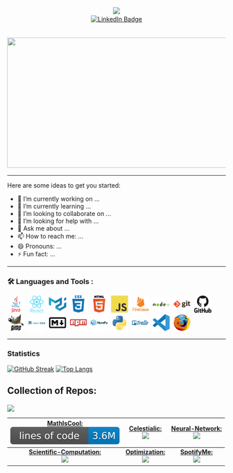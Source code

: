 <div id="header" align="center">
  <img src="https://media.giphy.com/media/M9gbBd9nbDrOTu1Mqx/giphy.gif" width="100"/>
  <div id="badges">
    <a href="(https://www.linkedin.com/in/ethan-krug-5a3088171)">
      <img src="https://img.shields.io/badge/LinkedIn-blue?style=for-the-badge&logo=linkedin&logoColor=white" alt="LinkedIn Badge"/>
    </a>
  </div>
  <img src="https://komarev.com/ghpvc/?username=GurkNathe&style=flat-square&color=blue" alt=""/>
</div>

<br>

<div align="center">
  <img src="https://media.giphy.com/media/dWesBcTLavkZuG35MI/giphy.gif" width="600" height="300"/>
</div>

---

Here are some ideas to get you started:

- 🔭 I’m currently working on ...
- 🌱 I’m currently learning ...
- 👯 I’m looking to collaborate on ...
- 🤔 I’m looking for help with ...
- 💬 Ask me about ...
- 📫 How to reach me: ...
- 😄 Pronouns: ...
- ⚡ Fun fact: ...

---

### :hammer_and_wrench: Languages and Tools :

<div>
  <img src="https://github.com/devicons/devicon/blob/master/icons/java/java-original-wordmark.svg" title="Java" alt="Java" width="40" height="40"/>&nbsp;
  <img src="https://github.com/devicons/devicon/blob/master/icons/react/react-original-wordmark.svg" title="React" alt="React" width="40" height="40"/>&nbsp;
  <img src="https://github.com/devicons/devicon/blob/master/icons/materialui/materialui-original.svg" title="Material UI" alt="Material UI" width="40" height="40"/>&nbsp;
  <img src="https://github.com/devicons/devicon/blob/master/icons/css3/css3-plain-wordmark.svg"  title="CSS3" alt="CSS" width="40" height="40"/>&nbsp;
  <img src="https://github.com/devicons/devicon/blob/master/icons/html5/html5-original-wordmark.svg" title="HTML5" alt="HTML" width="40" height="40"/>&nbsp;
  <img src="https://github.com/devicons/devicon/blob/master/icons/javascript/javascript-original.svg" title="JavaScript" alt="JavaScript" width="40" height="40"/>&nbsp;
  <img src="https://github.com/devicons/devicon/blob/master/icons/firebase/firebase-plain-wordmark.svg" title="Firebase" alt="Firebase" width="40" height="40"/>&nbsp;
  <img src="https://github.com/devicons/devicon/blob/master/icons/nodejs/nodejs-original-wordmark.svg" title="NodeJS" alt="NodeJS" width="40" height="40"/>&nbsp;
  <img src="https://github.com/devicons/devicon/blob/master/icons/git/git-original-wordmark.svg" title="Git" **alt="Git" width="40" height="40"/>&nbsp;
  <img src="https://github.com/devicons/devicon/blob/master/icons/github/github-original-wordmark.svg" title="GitHub" **alt="GitHub" width="40" height="40"/>&nbsp;
  <img src="https://github.com/devicons/devicon/blob/master/icons/gimp/gimp-original-wordmark.svg" title="Gimp" **alt="Gimp" width="40" height="40"/>&nbsp;
  <img src="https://github.com/devicons/devicon/blob/master/icons/intellij/intellij-original-wordmark.svg" title="IntelliJ" **alt="IntelliJ" width="40" height="40"/>&nbsp;
  <img src="https://github.com/devicons/devicon/blob/master/icons/markdown/markdown-original.svg" title="Markdown" **alt="Markdown" width="40" height="40"/>&nbsp;
  <img src="https://github.com/devicons/devicon/blob/master/icons/npm/npm-original-wordmark.svg" title="NPM" **alt="NPM" width="40" height="40"/>&nbsp;
  <img src="https://github.com/devicons/devicon/blob/master/icons/numpy/numpy-original-wordmark.svg" title="NumPy" **alt="NumPy" width="40" height="40"/>&nbsp;
  <img src="https://github.com/devicons/devicon/blob/master/icons/python/python-original.svg" title="Python" **alt="Python" width="40" height="40"/>&nbsp;
  <img src="https://github.com/devicons/devicon/blob/master/icons/trello/trello-plain-wordmark.svg" title="Trello" **alt="Trello" width="40" height="40"/>&nbsp;
  <img src="https://github.com/devicons/devicon/blob/master/icons/vscode/vscode-original.svg" title="VSCode" **alt="VSCode" width="40" height="40"/>&nbsp;
  <img src="https://github.com/devicons/devicon/blob/master/icons/firefox/firefox-original.svg" title="Firefox" **alt="Firfox" width="40" height="40"/>
</div>

---

### Statistics

[![GitHub Streak](https://github-readme-streak-stats.herokuapp.com?user=GurkNathe&theme=highcontrast&date_format=M%20j%5B%2C%20Y%5D)](https://git.io/streak-stats)
[![Top Langs](https://github-readme-stats.vercel.app/api/top-langs/?username=GurkNathe&layout=compact&theme=vision-friendly-dark)](https://github.com/anuraghazra/github-readme-stats)

## Collection of Repos:

<a href="https://github-readme-stats.vercel.app/api?username=GurkNathe&show_icons=true&theme=vue-dark%22%3E">
  <img align="center" src="https://github-readme-stats.vercel.app/api?username=GurkNathe&show_icons=true&include_all_commits=true&count_private=true&theme=react" />
</a>

| **<div align="center"><a href="https://github.com/GurkNathe/MathIsCool">MathIsCool:** <br><img src="https://github.com/GurkNathe/GurkNathe/blob/main/68747470733a2f2f746f6b65692e72732f62312f6769746875622f4775726b4e617468652f4d6174684973436f6f6c3f63617465676f72793d636f6465.svg" /></a></div> | **<div align="center"><a href="https://github.com/GurkNathe/Celestialic">Celestialic:** <br><img src="https://tokei.rs/b1/github/GurkNathe/Celestialic?category=code" /></a></div> | **<div align="center"><a href="https://github.com/GurkNathe/Neural-Network">Neural-Network:** <br><img src="https://tokei.rs/b1/github/GurkNathe/Neural-Network?category=code" /></a></div> |
|---------------------------------------------------------------------------------------------------------------------------------------------------------------------------------------------------|----------------------------------------------------------------------------------------------------------------------------------------------------------------------------------------------------|------------------------------------------------------------------------------------------------------------------------------------------------------------------------------------------------------------------------|
| **<div align="center"><a href="https://github.com/GurkNathe/Scientific-Computation">Scientific-Computation:** <br><img src="https://tokei.rs/b1/github/GurkNathe/Scientific-Computation?category=code" /></a></div> | **<div align="center"><a href="https://github.com/GurkNathe/Optimization">Optimization:** <br><img src="https://tokei.rs/b1/github/GurkNathe/Optimization?category=code" /></a></div> | **<div align="center"><a href="https://github.com/emily-hansen/spotifyme">SpotifyMe:** <br><img src="https://tokei.rs/b1/github/emily-hansen/spotifyme?category=code" /></a></div>
